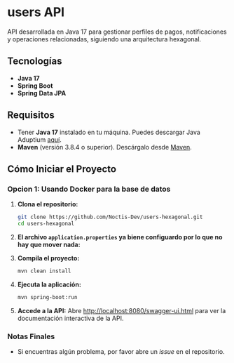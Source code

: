 # users API

API desarrollada en Java 17 para gestionar perfiles de pagos, notificaciones y operaciones relacionadas, siguiendo una arquitectura hexagonal.

## Tecnologías
- **Java 17**
- **Spring Boot**
- **Spring Data JPA**


## Requisitos
- Tener **Java 17** instalado en tu máquina. Puedes descargar Java Aduptium [aquí](https://adoptium.net/es/temurin/releases/?version=17).
- **Maven** (versión 3.8.4 o superior). Descárgalo desde [Maven](https://maven.apache.org/download.cgi).

## Cómo Iniciar el Proyecto

### Opcion 1: Usando Docker para la base de datos

1. **Clona el repositorio:**
   ```bash
   git clone https://github.com/Noctis-Dev/users-hexagonal.git
   cd users-hexagonal
   ```

2. **El archivo `application.properties` ya biene configuardo por lo que no hay que mover nada:**
   

3. **Compila el proyecto:**
   ```bash
   mvn clean install
   ```

4. **Ejecuta la aplicación:**
   ```bash
   mvn spring-boot:run
   ```

5. **Accede a la API:**
   Abre [http://localhost:8080/swagger-ui.html](http://localhost:8080/swagger-ui.html) para ver la documentación interactiva de la API.

### Notas Finales
- Si encuentras algún problema, por favor abre un _issue_ en el repositorio.
